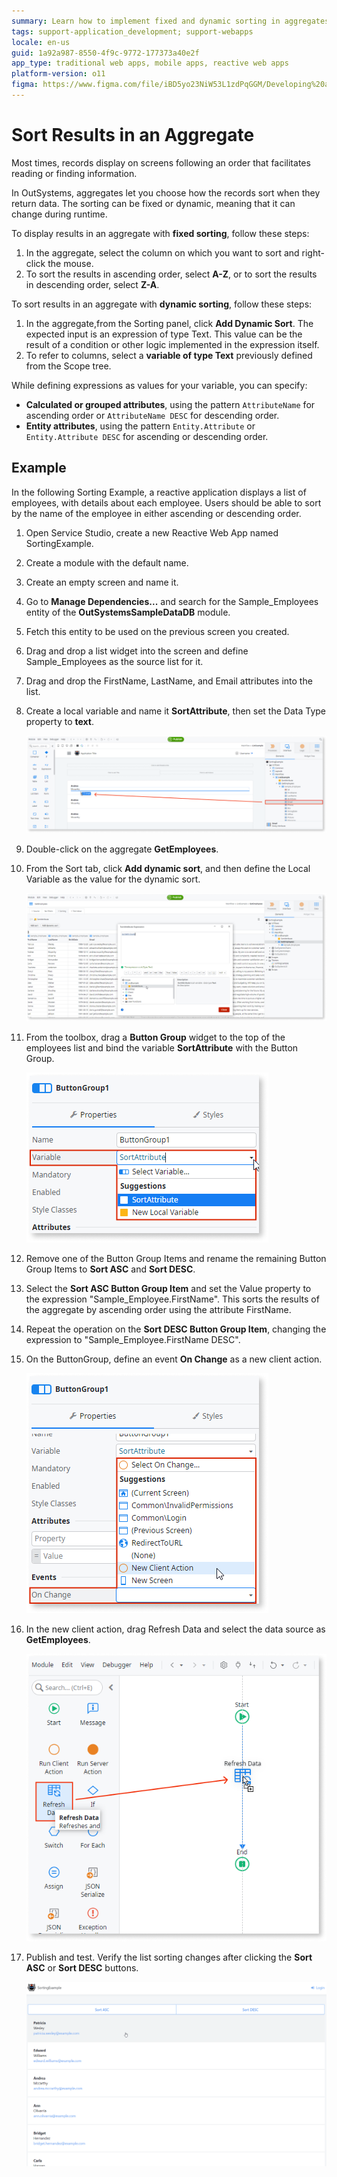 ```yaml
---
summary: Learn how to implement fixed and dynamic sorting in aggregates using OutSystems 11 (O11) to enhance data presentation in applications.
tags: support-application_development; support-webapps
locale: en-us
guid: 1a92a987-8550-4f9c-9772-177373a40e2f
app_type: traditional web apps, mobile apps, reactive web apps
platform-version: o11
figma: https://www.figma.com/file/iBD5yo23NiW53L1zdPqGGM/Developing%20an%20Application?node-id=173:2
---
```


# Sort Results in an Aggregate

Most times, records display on screens following an order that facilitates reading or finding information.

In OutSystems, aggregates let you choose how the records sort when they return data. The sorting can be fixed or dynamic, meaning that it can change during runtime.

To display results in an aggregate with **fixed sorting**, follow these steps:

1. In the aggregate, select the column on which you want to sort and right-click the mouse.
1. To sort the results in ascending order, select **A-Z**,  or to sort the results in descending order, select **Z-A**.

To sort results in an aggregate with **dynamic sorting**, follow these steps:

1. In the aggregate,from the Sorting panel,  click **Add Dynamic Sort**. The expected input is an expression of type Text. This value can be the result of a condition or other logic implemented in the expression itself.
1. To refer to columns, select a **variable of type Text** previously defined from the Scope tree.

While defining expressions as values for your variable, you can specify:

* **Calculated or grouped attributes**, using the pattern `AttributeName` for ascending order or `AttributeName DESC` for descending order.
* **Entity attributes**, using the pattern `Entity.Attribute` or `Entity.Attribute DESC` for ascending or descending order.

## Example

In the following Sorting Example, a reactive application displays a list of employees, with details about each employee. Users should be able to sort by the name of the employee in either ascending or descending order.

1. Open Service Studio, create a new Reactive Web App named SortingExample.

1. Create a module with the default name.

1. Create an empty screen and name it.

1. Go to **Manage Dependencies...** and search for the Sample_Employees entity of the **OutSystemsSampleDataDB** module.

1. Fetch this entity to be used on the previous screen you created.

1. Drag and drop a list widget into the screen and define Sample_Employees as the source list for it.

1. Drag and drop the FirstName, LastName, and Email attributes into the list.

1. Create a local variable and name it **SortAttribute**, then set the Data Type property to **text**.

    ![Screenshot of the SortingExample Reactive Web App setup in Service Studio with a local variable named SortAttribute.](images/sort-aggregate-ex-ss.png "Sorting Example Setup")

1. Double-click on the aggregate **GetEmployees**.

1. From the Sort tab, click **Add dynamic sort**, and then define the Local Variable as the value for the dynamic sort.

    ![Screenshot showing the process of adding a dynamic sort to the GetEmployees aggregate in Service Studio.](images/sort-aggregate-ex1-ss.png "Adding Dynamic Sort to Aggregate")

1. From the toolbox, drag a **Button Group** widget to the top of the employees list and bind the variable **SortAttribute** with the Button Group.

    ![Screenshot of the Button Group widget on the SortingExample screen with SortAttribute variable bound to it.](images/sort-aggregate-ex2-ss.png "Button Group Widget Configuration")

1. Remove one of the Button Group Items and rename the remaining Button Group Items to **Sort ASC** and **Sort DESC**.

1. Select the **Sort ASC Button Group Item** and set the Value property to the expression "Sample_Employee.FirstName". This sorts the results of the aggregate by ascending order using the attribute FirstName.

1. Repeat the operation on the **Sort DESC Button Group Item**, changing the expression to "Sample_Employee.FirstName DESC".

1. On the ButtonGroup, define an event **On Change** as a new client action.

    ![Screenshot depicting the setup of an On Change event for the ButtonGroup widget in the SortingExample application.](images/sort-aggregate-ex3-ss.png "Setting Up On Change Event")

1. In the new client action, drag Refresh Data and select the data source as **GetEmployees**.

    ![Screenshot illustrating the configuration of the Refresh Data action for the GetEmployees data source in the SortingExample app.](images/sort-aggregate-ex4-ss.png "Configuring Refresh Data in Client Action")

1. Publish and test. Verify the list sorting changes after clicking the **Sort ASC** or **Sort DESC** buttons.  

    ![Animated GIF demonstrating the sorting functionality in the SortingExample Reactive Web App after clicking Sort ASC and Sort DESC buttons.](images/sort-aggregate-ex5-ss.gif "Testing Sort Functionality")
